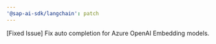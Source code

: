 ```yaml
---
'@sap-ai-sdk/langchain': patch
---
```


[Fixed Issue] Fix auto completion for Azure OpenAI Embedding models.
